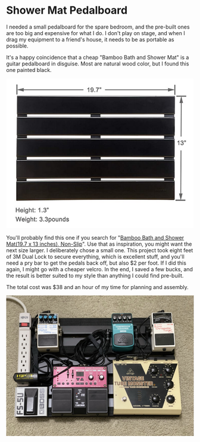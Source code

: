 # Shower Mat Pedalboard

I needed a small pedalboard for the spare bedroom, and the pre-built ones are too big and expensive for what I do. I don't play on stage, and when I drag my equipment to a friend's house, it needs to be as portable as possible.

It's a happy coincidence that a cheap "Bamboo Bath and Shower Mat" is a guitar pedalboard in disguise. Most are natural wood color, but I found this one painted black.

![Shower Mat](/images/Guitar/BathMat.png)

You'll probably find this one if you search for "[Bamboo Bath and Shower Mat(19.7 x 13 inches), Non-Slip](https://duckduckgo.com/?t=ffcm&q=Bamboo+Bath+and+Shower+Mat(19.7+x+13+inches)%2C+Non-Slip&ia=web)". Use that as inspiration, you might want the next size larger. I deliberately chose a small one. This project took eight feet of 3M Dual Lock to secure everything, which is excellent stuff, and you'll need a pry bar to get the pedals back off, but also $2 per foot. If I did this again, I might go with a cheaper velcro. In the end, I saved a few bucks, and the result is better suited to my style than anything I could find pre-built.

The total cost was $38 and an hour of my time for planning and assembly.

![Pedalboard](/images/Guitar/Pedalboard.JPEG)
